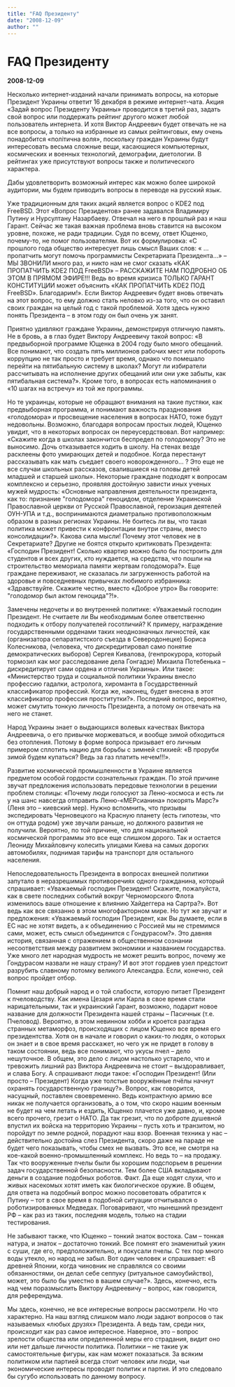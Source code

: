 ```yaml
---
title: "FAQ Президенту"
date: "2008-12-09"
author: ""
---
```


# FAQ Президенту

**2008-12-09** 

Несколько интернет-изданий начали принимать вопросы, на которые Президент Украины ответит 16 декабря в режиме интернет-чата. Акция «Задай вопрос Президенту Украины» проводится в третий раз, задать свой вопрос или поддержать рейтинг другого может любой пользователь интернета. И хотя Виктор Андреевич будет отвечать не на все вопросы, а только на избранные из самых рейтинговых, ему очень понадобится «політична воля», поскольку граждан Украины будут интересовать весьма сложные вещи, касающиеся компьютерных, космических и военных технологий, демографии, диетологии. В рейтингах уже присутствуют вопросы также и политического характера.

Дабы удовлетворить возможный интерес как можно более широкой аудитории, мы будем приводить вопросы в переводе на русский язык.

Уже традиционным для таких акций является вопрос о KDE2 под FreeBSD. Этот «Вопрос Президентов» ранее задавался Владимиру Путину и Нурсултану Назарбаеву. Отвечал на него в прошлый раз и наш Гарант. Сейчас же такая важная проблема вновь ставится на высоком уровне, похоже, не ради традиции. Судя по всему, ответ Ющенко, почему-то, не помог пользователям. Вот их формулировка: «С прошлого года общество интересует лишь смысл Ваших слов: « … пропатчить могут помочь программисты Секретариата Президента…»  – МЫ ЗВОНИЛИ много раз, и никто нам не смог сказать «КАК ПРОПАТЧИТЬ KDE2 ПОД FreeBSD» – РАССКАЖИТЕ НАМ ПОДРОБНО ОБ ЭТОМ В ПРЯМОМ ЭФИРЕ!!! Ведь во время кризиса ТОЛЬКО ГАРАНТ КОНСТИТУЦИИ может объяснить «КАК ПРОПАТЧИТЬ KDE2 ПОД FreeBSD». Благодарим!». Если Виктор Андреевич будет вновь отвечать на этот вопрос, то ему должно стать неловко из-за того, что он оставил своих граждан на целый год с такой проблемой. Хотя здесь нужно понять Президента – в этом году он был очень уж занят.

Приятно удивляют граждане Украины, демонстрируя отличную память. Не в бровь, а в глаз будет Виктору Андреевичу такой вопрос: «В предвыборной программе Ющенка в 2004 году было много обещаний. Все понимают, что создать пять миллионов рабочих мест или побороть коррупцию не так просто и требует время, однако что помешало перейти на пятибальную систему в школах? Могут ли избиратели рассчитывать на исполнение других обещаний или они уже забыты, как пятибальная система?». Кроме того, в вопросах есть напоминания о «10 шагах на встречу» из той же программы.

Но те украинцы, которые не обращают внимания на такие пустяки, как предвыборная программа, и понимают важность празднования «голодомора» и просвещение населения в вопросах НАТО, тоже будут недовольны. Возможно, благодаря вопросам простых людей, Ющенко увидит, что в некоторых вопросах он переусердствовал. Вот например: «Скажите когда в школах закончится беспредел по голодомору? Это не выносимо. Дочь отказывается ходить в школу. На стенах везде расклеены фото умирающих детей и подобное. Когда перестанут рассказывать как мать съедает своего новорожденного... ? Это еще не все случаи школьных рассказов, свалившиеся на головы детей младшей и старшей школы». Некоторые граждане подходят к вопросам комплексно и серьезно, проявляя достойную зависти иных ученых мужей мудрость: «Основные направления деятельности президента, как то: признание "голодомора" геноцидом, отделение Украинской Православной церкви от Русской Православной, героизация деятелей ОУН-УПА и т.д., воспринимаются диаметрально противоположным образом в разных регионах Украины. Не боитесь ли вы, что такая политика может привести к конфронтации внутри страны, вместо консолидации?». Какова сила мысли! Почему этот человек не в Секретариате? Другие не боятся открыто критиковать Президента: «Господин Президент! Сколько квартир можно было бы построить для студентов и всех других, кто нуждается, на средства, что пошли на строительство мемориала памяти жертвам голодомора?». Еще граждане переживают, не сказалась ли загруженность работой на здоровье и повседневных привычках любимого избранника: «Здравствуйте. Скажите честно, вместо «Доброе утро» Вы говорите: "голодомор был актом геноцида"?!».

Замечены недочеты и во внутренней политике: «Уважаемый господин Президент. Не считаете ли Вы необходимым более ответственно подходить к отбору получателей госотличий? К примеру, награждение государственными орденами таких неоднозначных личностей, как (организатора сепаратистского съезда в Северодонецке) Бориса Колесникова, (человека, что дискредитировал само понятие демократических выборов) Сергея Кивалова, (генпрокурора, который тормозил как мог расследование дела Гонгадзе) Михаила Потебенька – дискредитирует сами ордена и отличия Украины». Или такое: «Министерство труда и социальной политики Украины внесло профессию гадалки, астролога, хироманта в Государственный классификатор профессий. Когда же, наконец, будет внесена в этот классификатор профессия проститутки?». Последний вопрос, вероятно, может смутить тонкую личность Президента, а потому он отвечать на него не станет.

Народ Украины знает о выдающихся волевых качествах Виктора Андреевича, о его привычке моржеваться, и вообще зимой обходиться без отопления. Потому в форме вопроса призывает его личным примером сплотить нацию для борьбы с зимней стихией: «В проруби зимой будем купаться? Ведь за газ платить нечем!!!».

Развитие космической промышленности в Украине является предметом особой гордости сознательных граждан. По этой причине звучат предложения использовать передовые технологии в решении проблем столицы: «Почему люди голосуют за Леню-космоса и есть ли у на шанс навсегда отправить Леню-«МЕРсианина» покорять Марс?» (Леня это – киевский мер). Нужно вспомнить, что призывы экспедировать Черновецкого на Красную планету (есть гипотезы, что он оттуда родом) уже звучали раньше, но должного развития не получили. Вероятно, по той причине, что для национальной космической программы это все еще слишком дорого. Так и остается Леониду Михайловичу колесить улицами Киева на самых дорогих автомобилях, поднимая тарифы на транспорт для остального населения.

Непоследовательность Президента в вопросах внешней политики запутало в неразрешимых противоречиях одного гражданина, который спрашивает: «Уважаемый господин Президент! Скажите, пожалуйста, как в свете последних событий вокруг Черноморского Флота изменилось ваше отношение к влиянию Хайдеггера на Сартра?». Вот ведь как все связанно в этом многофакторном мире. Но тут же звучат и предложения: «Уважаемый господин Президент, как Вы думаете, если в ЕС нас не хотят видеть, а к объединению с Россией мы не стремимся сами, может, есть смысл объединится с Гондурасом?». Это давняя история, связанная с отражением в общественном сознании несоответствия между развитием экономики и названием государства. Уже много лет народная мудрость не может решить вопрос, почему же Гондурасом назвали не нашу страну? И вот этот гордиев узел предстоит разрубить славному потомку великого Александра. Если, конечно, сей вопрос пройдет отбор.

Помнит наш добрый народ и о той слабости, которую питает Президент к пчеловодству. Как имена Цезаря или Карла в свое время стали нарицательными, так и украинский Гарант, возможно, подарит новое название для должности Президента нашей страны – Пасичнык (т.е. Пчеловод). Вероятно, в этом невинном хобби и кроется разгадка странных метаморфоз, происходящих с лицом Ющенко все время его президентства. Хотя он в начале и говорил о каких-то людях, о которых он знает и в свое время расскажет, но чего уж не придет в голову в таком состоянии, ведь все понимают, что укусы пчел – дело нешуточное. В общем, это дело с лицом настолько устарело, что и тревожить лишний раз Виктора Андреевича не стоит – выздоравливает, и слава Богу. А спрашивают люди такое: «Господин Президент! (Или просто – Президент) Когда уже толстые вооружённые пчёлы начнут охранять государственную границу?». Вопрос, как говорится, насущный, поставлен своевременно. Ведь контрактную армию все никак не получается организовать, а о том, что скоро нашим военным не будет на чем летать и ездить, Ющенко плачется уже давно, и, кроме всего прочего, грезит о НАТО. Да так грезит, что по доброте душевной впустил их войска на территорию Украины – пусть хоть и транзитом, но поройдут по земле родной, порадуют наш взор. Военная техника у нас – действительно достойна слез Президента, скоро даже на параде не будет чего показывать, чтобы смех не вызвать. Это все, не смотря на кое-какой военно-промышленный комплекс. Но ведь то – на продажу. Так что вооруженные пчелы были бы хорошим подспорьем в решении задач государственной безопасности. Тем более США вкладывают деньги в создание подобных роботов. Факт. Да еще ходят слухи, что и живых насекомых хотят иметь как биологическое оружие. В общем, для ответа на подобный вопрос можно посоветовать обратится к Путину – тот в свое время в подобной ситуации отчитывался о роботизированных Медведах. Поговаривают, что нынешний президент РФ – как раз из таких, последняя модель, только на стадии тестирования.

Не забывают также, что Ющенко – тонкий знаток востока. Сам – тонкая натура, и знаток – достаточно тонкий. Все помнят его знаменитый ужин с суши, где его, предположительно, и покусали пчелы. С тех пор много воды утекло, но народ не забыл. Вот один человек и спрашивает: «В древней Японии, когда чиновник не справлялся со своими обязанностями, он делал себе сеппуку (ритуальное самоубийство), может, это было бы уместно в вашем случае?». Здесь, конечно, есть над чем поразмыслить Виктору Андреевичу – вопрос, как говорится, для референдума.

Мы здесь, конечно, не все интересные вопросы рассмотрели. Но что характерно. На наш взгляд слишком мало люди задают вопросов о так называемых «любых друзях» Президента. А ведь там, среди них, происходит как раз самое интересное. Наверное, это – вопрос зрелости общества или определенной меры его страдания, видит оно или нет дальше личности политика. Политики – не такие уж самостоятельные фигуры, как нам может показаться. За всяким политиком или партией всегда стоит человек или люди, чьи экономические интересы проводят политик и партия. И это следовало бы сугубо использовать по данному вопросу.